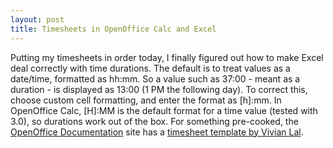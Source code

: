 ```yaml
---
layout: post
title: Timesheets in OpenOffice Calc and Excel
---
```


Putting my timesheets in order today, I finally figured out how to make
Excel deal correctly with time durations. The default is to treat values
as a date/time, formatted as hh:mm. So a value such as 37:00 - meant as
a duration - is displayed as 13:00 (1 PM the following day). To correct
this, choose custom cell formatting, and enter the format as [h]:mm. In
OpenOffice Calc, [H]:MM is the default format for a time value (tested
with 3.0), so durations work out of the box. For something pre-cooked,
the [OpenOffice Documentation](http://documentation.openoffice.org/)
site has a [timesheet template by Vivian
Lal](http://documentation.openoffice.org/Samples_Templates/User/template/Timesheet.stc).
